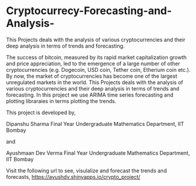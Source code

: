 # Cryptocurrecy-Forecasting-and-Analysis-
This Projects deals with the analysis of various cryptocurrencies and their deep analysis in terms of trends and forecasting. 

The success of bitcoin, measured by its rapid market capitalization growth and price appreciation, led to the emergence of a large number of other cryptocurrencies (e.g. Dogecoin, USD coin, Tether coin, Etherium coin etc.). By now, the market of cryptocurrencies has become one of the largest unregulated markets in the world. This Projects deals with the analysis of various cryptocurrencies and their deep analysis in terms of trends and forecasting. In this project we use ARIMA time series forecasting and plotting libraraies in terms plotting the trends. 

This project is developed by, 

Dipanshu Sharma
Final Year Undergraduate
Mathematics Department, IIT Bombay 

and 

Ayushmaan Dev Verma 
Final Year Undergraduate 
Mathematics Department, IIT Bombay 


Visit the following url to see, visulalize and forecast the trends and forecasts, https://ayushdv.shinyapps.io/crypto_project/
